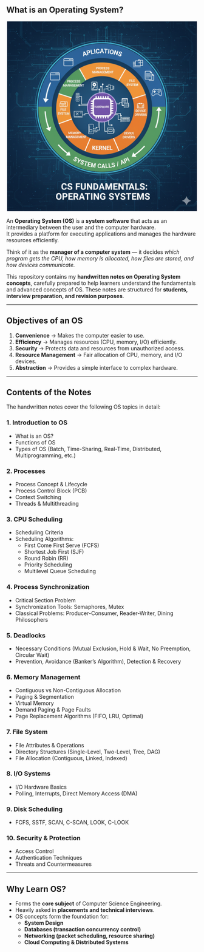 ##  What is an Operating System?  

<p align="center">
  <img src="./OS-Image.png" alt="OS-Image" width="500px"/>
</p>


An **Operating System (OS)** is a **system software** that acts as an intermediary between the user and the computer hardware.  
It provides a platform for executing applications and manages the hardware resources efficiently.  

 Think of it as the **manager of a computer system** — it decides *which program gets the CPU, how memory is allocated, how files are stored, and how devices communicate.*  

This repository contains my **handwritten notes on Operating System concepts**, carefully prepared to help learners understand the fundamentals and advanced concepts of OS. These notes are structured for **students, interview preparation, and revision purposes**.  

---

##  Objectives of an OS  

1. **Convenience** → Makes the computer easier to use.  
2. **Efficiency** → Manages resources (CPU, memory, I/O) efficiently.  
3. **Security** → Protects data and resources from unauthorized access.  
4. **Resource Management** → Fair allocation of CPU, memory, and I/O devices.  
5. **Abstraction** → Provides a simple interface to complex hardware.  

---

##  Contents of the Notes  

The handwritten notes cover the following OS topics in detail:  

### 1. Introduction to OS  
- What is an OS?  
- Functions of OS  
- Types of OS (Batch, Time-Sharing, Real-Time, Distributed, Multiprogramming, etc.)  

### 2. Processes  
- Process Concept & Lifecycle  
- Process Control Block (PCB)  
- Context Switching  
- Threads & Multithreading  

### 3. CPU Scheduling  
- Scheduling Criteria  
- Scheduling Algorithms:  
  - First Come First Serve (FCFS)  
  - Shortest Job First (SJF)  
  - Round Robin (RR)  
  - Priority Scheduling  
  - Multilevel Queue Scheduling  

### 4. Process Synchronization  
- Critical Section Problem  
- Synchronization Tools: Semaphores, Mutex  
- Classical Problems: Producer-Consumer, Reader-Writer, Dining Philosophers  

### 5. Deadlocks  
- Necessary Conditions (Mutual Exclusion, Hold & Wait, No Preemption, Circular Wait)  
- Prevention, Avoidance (Banker’s Algorithm), Detection & Recovery  

### 6. Memory Management  
- Contiguous vs Non-Contiguous Allocation  
- Paging & Segmentation  
- Virtual Memory  
- Demand Paging & Page Faults  
- Page Replacement Algorithms (FIFO, LRU, Optimal)  

### 7. File System  
- File Attributes & Operations  
- Directory Structures (Single-Level, Two-Level, Tree, DAG)  
- File Allocation (Contiguous, Linked, Indexed)  

### 8. I/O Systems  
- I/O Hardware Basics  
- Polling, Interrupts, Direct Memory Access (DMA)  

### 9. Disk Scheduling  
- FCFS, SSTF, SCAN, C-SCAN, LOOK, C-LOOK  

### 10. Security & Protection  
- Access Control  
- Authentication Techniques  
- Threats and Countermeasures  

---

## Why Learn OS?  

- Forms the **core subject** of Computer Science Engineering.  
- Heavily asked in **placements and technical interviews**.  
- OS concepts form the foundation for:  
  - **System Design**  
  - **Databases (transaction concurrency control)**  
  - **Networking (packet scheduling, resource sharing)**  
  - **Cloud Computing & Distributed Systems**  

